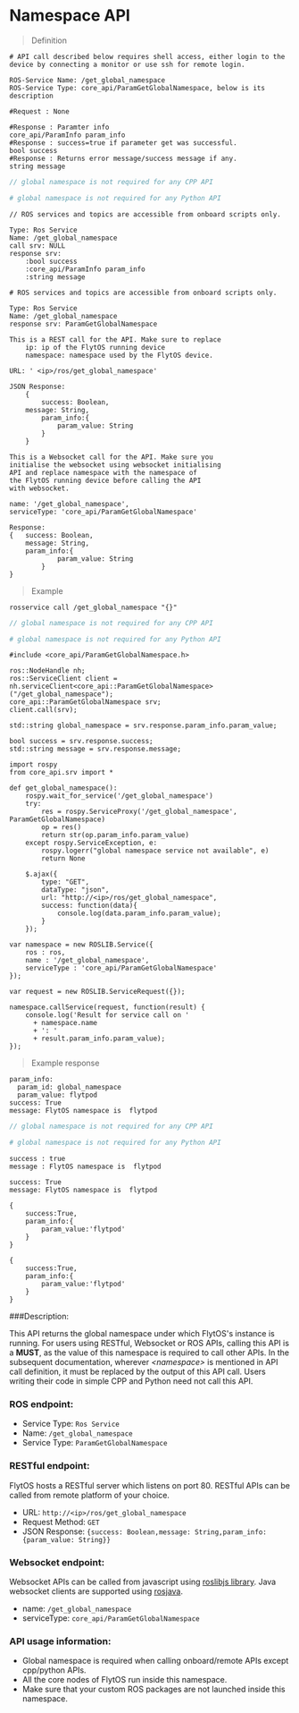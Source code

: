 # Namespace API

> Definition

```shell
# API call described below requires shell access, either login to the device by connecting a monitor or use ssh for remote login. 

ROS-Service Name: /get_global_namespace
ROS-Service Type: core_api/ParamGetGlobalNamespace, below is its description

#Request : None

#Response : Paramter info
core_api/ParamInfo param_info
#Response : success=true if parameter get was successful.
bool success
#Response : Returns error message/success message if any.
string message
```

```cpp
// global namespace is not required for any CPP API
```

```python
# global namespace is not required for any Python API
```

```cpp--ros
// ROS services and topics are accessible from onboard scripts only.

Type: Ros Service
Name: /get_global_namespace
call srv: NULL
response srv: 
    :bool success
    :core_api/ParamInfo param_info
    :string message
```

```python--ros
# ROS services and topics are accessible from onboard scripts only.

Type: Ros Service
Name: /get_global_namespace
response srv: ParamGetGlobalNamespace
```

```javascript--REST
This is a REST call for the API. Make sure to replace 
    ip: ip of the FlytOS running device
    namespace: namespace used by the FlytOS device.

URL: ' <ip>/ros/get_global_namespace'

JSON Response:
	{
		success: Boolean,
    message: String,
		param_info:{
			param_value: String
		}
	}
```

```javascript--Websocket
This is a Websocket call for the API. Make sure you 
initialise the websocket using websocket initialising 
API and replace namespace with the namespace of 
the FlytOS running device before calling the API 
with websocket.

name: '/get_global_namespace',
serviceType: 'core_api/ParamGetGlobalNamespace'

Response:
{   success: Boolean,
    message: String,
    param_info:{
            param_value: String
        }
}
```


> Example

```shell
rosservice call /get_global_namespace "{}"
```

```cpp
// global namespace is not required for any CPP API
```

```python
# global namespace is not required for any Python API
```

```cpp--ros
#include <core_api/ParamGetGlobalNamespace.h>

ros::NodeHandle nh;
ros::ServiceClient client = nh.serviceClient<core_api::ParamGetGlobalNamespace>("/get_global_namespace");
core_api::ParamGetGlobalNamespace srv;
client.call(srv);

std::string global_namespace = srv.response.param_info.param_value;

bool success = srv.response.success;
std::string message = srv.response.message;
```

```python--ros
import rospy
from core_api.srv import *

def get_global_namespace():
    rospy.wait_for_service('/get_global_namespace')
    try:
        res = rospy.ServiceProxy('/get_global_namespace', ParamGetGlobalNamespace)
        op = res()
        return str(op.param_info.param_value)
    except rospy.ServiceException, e:
        rospy.logerr("global namespace service not available", e)
        return None
```


```javascript--REST
	$.ajax({
	    type: "GET",
	    dataType: "json",
	    url: "http://<ip>/ros/get_global_namespace",   
	    success: function(data){
	        console.log(data.param_info.param_value);
	    }
	});
```

```javascript--Websocket
var namespace = new ROSLIB.Service({
    ros : ros,
    name : '/get_global_namespace',
    serviceType : 'core_api/ParamGetGlobalNamespace'
});

var request = new ROSLIB.ServiceRequest({});

namespace.callService(request, function(result) {
    console.log('Result for service call on '
      + namespace.name
      + ': '
      + result.param_info.param_value);
});
```


> Example response

```shell
param_info: 
  param_id: global_namespace
  param_value: flytpod
success: True
message: FlytOS namespace is  flytpod
```

```cpp
// global namespace is not required for any CPP API
```

```python
# global namespace is not required for any Python API
```

```cpp--ros
success : true
message : FlytOS namespace is  flytpod
```

```python--ros
success: True
message: FlytOS namespace is  flytpod
```


```javascript--REST
{
	success:True,
	param_info:{
		param_value:'flytpod'
	}
}
```

```javascript--Websocket
{
    success:True,
    param_info:{
        param_value:'flytpod'
    }
}
```





###Description:

This API returns the global namespace under which FlytOS's instance is running. For users using RESTful, Websocket or ROS APIs, calling this API is a **MUST**, as the value of this namespace is required to call other APIs. In the subsequent documentation, wherever *\<namespace\>* is mentioned in API call definition, it must be replaced by the output of this API call. Users writing their code in simple CPP and Python need not call this API.

### ROS endpoint:

* Service Type: `Ros Service`
* Name: `/get_global_namespace`
* Service Type: `ParamGetGlobalNamespace`

### RESTful endpoint:
FlytOS hosts a RESTful server which listens on port 80. RESTful APIs can be called from remote platform of your choice.

* URL: `http://<ip>/ros/get_global_namespace`
* Request Method: `GET`
* JSON Response: `{success: Boolean,message: String,param_info:{param_value: String}}`

### Websocket endpoint:
Websocket APIs can be called from javascript using [roslibjs library](https://github.com/RobotWebTools/roslibjs).
Java websocket clients are supported using [rosjava](http://wiki.ros.org/rosjava).

* name: `/get_global_namespace`
* serviceType: `core_api/ParamGetGlobalNamespace`


### API usage information:

* Global namespace is required when calling onboard/remote APIs except cpp/python APIs.
* All the core nodes of FlytOS run inside this namespace.
* Make sure that your custom ROS packages are not launched inside this namespace.
